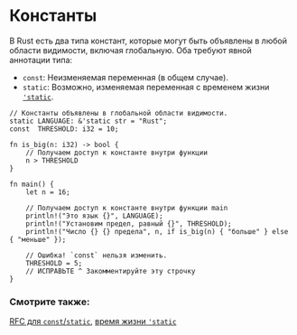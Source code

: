 # Константы

В Rust есть два типа констант, которые могут быть объявлены
в любой области видимости, включая глобальную. Оба требуют явной аннотации типа:

- `const`: Неизменяемая переменная (в общем случае).
- `static`: Возможно, изменяемая переменная с временем жизни [`'static`](scope/lifetime/static_lifetime.html).

```rust,editable,ignore,mdbook-runnable
// Константы объявлены в глобальной области видимости.
static LANGUAGE: &'static str = "Rust";
const  THRESHOLD: i32 = 10;

fn is_big(n: i32) -> bool {
    // Получаем доступ к константе внутри функции
    n > THRESHOLD
}

fn main() {
    let n = 16;

    // Получаем доступ к константе внутри функции main
    println!("Это язык {}", LANGUAGE);
    println!("Установим предел, равный {}", THRESHOLD);
    println!("Число {} {} предела", n, if is_big(n) { "больше" } else { "меньше" });

    // Ошибка! `const` нельзя изменить.
    THRESHOLD = 5;
    // ИСПРАВЬТЕ ^ Закомментируйте эту строчку
}
```

### Смотрите также:

[RFC для `const`/`static`](https://github.com/rust-lang/rfcs/blob/master/text/0246-const-vs-static.md),
[время жизни `'static`](../scope/lifetime/static_lifetime.md)
